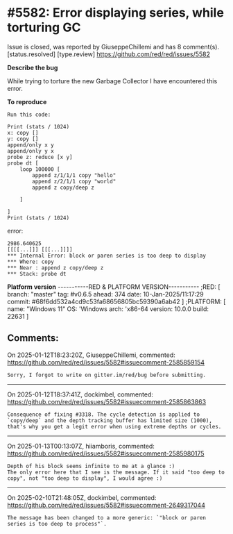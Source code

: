 
#5582: Error displaying series, while torturing GC
================================================================================
Issue is closed, was reported by GiuseppeChillemi and has 8 comment(s).
[status.resolved] [type.review]
<https://github.com/red/red/issues/5582>

**Describe the bug**

While trying to torture the new Garbage Collector I have encountered this error.

**To reproduce**
```
Run this code:

Print (stats / 1024)
x: copy []
y: copy []
append/only x y
append/only y x
probe z: reduce [x y] 
probe dt [
	loop 100000 [
		append z/1/1/1 copy "hello"
		append z/2/1/1 copy "world"
		append z copy/deep z
		
	]
		
] 
Print (stats / 1024)
```

error:

```
2986.640625
[[[[...]]] [[[...]]]]
*** Internal Error: block or paren series is too deep to display
*** Where: copy
*** Near : append z copy/deep z
*** Stack: probe dt
```


**Platform version**
-----------RED & PLATFORM VERSION----------- 
;RED: [ branch: "master" tag: #v0.6.5 ahead: 374 date: 10-Jan-2025/11:17:29 commit: #68f6dd532a4cd9c53fa68656805bc59390a6ab42 ]
;PLATFORM: [ name: "Windows 11" OS: 'Windows arch: 'x86-64 version: 10.0.0 build: 22631 ]


Comments:
--------------------------------------------------------------------------------

On 2025-01-12T18:23:20Z, GiuseppeChillemi, commented:
<https://github.com/red/red/issues/5582#issuecomment-2585859154>

    Sorry, I forgot to write on gitter.im/red/bug before submitting.
    
    

--------------------------------------------------------------------------------

On 2025-01-12T18:37:41Z, dockimbel, commented:
<https://github.com/red/red/issues/5582#issuecomment-2585863863>

    Consequence of fixing #3318. The cycle detection is applied to `copy/deep` and the depth tracking buffer has limited size (1000), that's why you get a legit error when using extreme depths or cycles.

--------------------------------------------------------------------------------

On 2025-01-13T00:13:07Z, hiiamboris, commented:
<https://github.com/red/red/issues/5582#issuecomment-2585980175>

    Depth of his block seems infinite to me at a glance :)
    The only error here that I see is the message. If it said "too deep to copy", not "too deep to display", I would agree :)

--------------------------------------------------------------------------------

On 2025-02-10T21:48:05Z, dockimbel, commented:
<https://github.com/red/red/issues/5582#issuecomment-2649317044>

    The message has been changed to a more generic: `"block or paren series is too deep to process"`.

